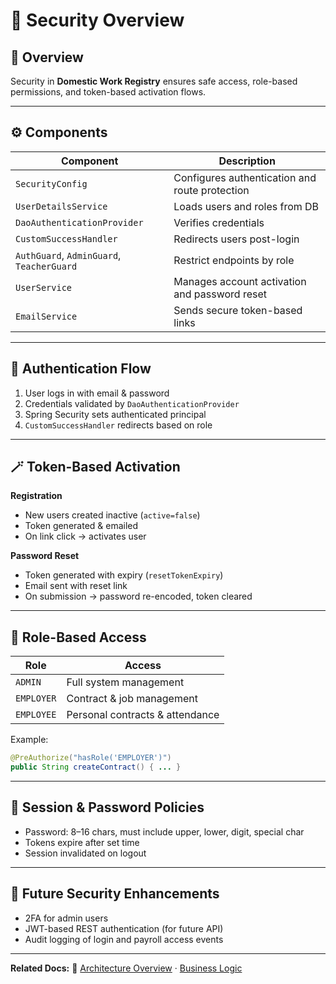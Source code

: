 # 🔐 Security Overview

## 🧠 Overview

Security in **Domestic Work Registry** ensures safe access, role-based permissions, and token-based activation flows.

---

## ⚙️ Components

| Component                                 | Description                                    |
| ----------------------------------------- | ---------------------------------------------- |
| `SecurityConfig`                          | Configures authentication and route protection |
| `UserDetailsService`                      | Loads users and roles from DB                  |
| `DaoAuthenticationProvider`               | Verifies credentials                           |
| `CustomSuccessHandler`                    | Redirects users post-login                     |
| `AuthGuard`, `AdminGuard`, `TeacherGuard` | Restrict endpoints by role                     |
| `UserService`                             | Manages account activation and password reset  |
| `EmailService`                            | Sends secure token-based links                 |

---

## 🧾 Authentication Flow

1. User logs in with email & password
2. Credentials validated by `DaoAuthenticationProvider`
3. Spring Security sets authenticated principal
4. `CustomSuccessHandler` redirects based on role

---

## 🪄 Token-Based Activation

**Registration**

- New users created inactive (`active=false`)
- Token generated & emailed
- On link click → activates user

**Password Reset**

- Token generated with expiry (`resetTokenExpiry`)
- Email sent with reset link
- On submission → password re-encoded, token cleared

---

## 🧩 Role-Based Access

| Role       | Access                          |
| ---------- | ------------------------------- |
| `ADMIN`    | Full system management          |
| `EMPLOYER` | Contract & job management       |
| `EMPLOYEE` | Personal contracts & attendance |

Example:

```java
@PreAuthorize("hasRole('EMPLOYER')")
public String createContract() { ... }
```

---

## 🧱 Session & Password Policies

- Password: 8–16 chars, must include upper, lower, digit, special char
- Tokens expire after set time
- Session invalidated on logout

---

## 🔮 Future Security Enhancements

- 2FA for admin users
- JWT-based REST authentication (for future API)
- Audit logging of login and payroll access events

---

**Related Docs:**
🔗 [Architecture Overview](architecture.md) · [Business Logic](business-logic.md)
